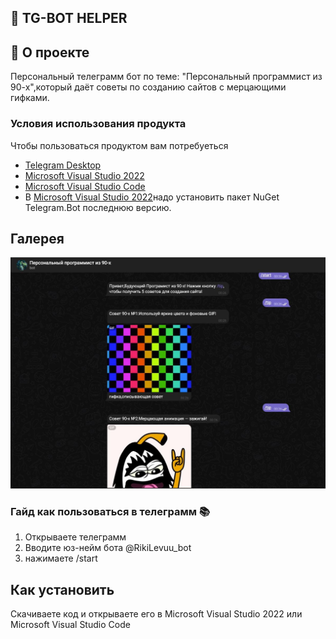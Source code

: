 ## 📖 TG-BOT HELPER

## 🚀 О проекте

Персональный телеграмм бот по теме: "Персональный программист из 90-х",который даёт советы по созданию сайтов с мерцающими гифками.

### Условия использования продукта 

Чтобы пользоваться продуктом вам потребуеться 
- [Telegram Desktop](https://desktop.telegram.org/?setln=ru)
- [Microsoft Visual Studio 2022](https://visualstudio.microsoft.com/vs/)
- [Microsoft Visual Studio Code](https://code.visualstudio.com/)
- В [Microsoft Visual Studio 2022](https://visualstudio.microsoft.com/vs/)надо установить пакет NuGet Telegram.Bot последнюю версию.

## Галерея

![Л](https://github.com/Virus903/Tg-Bot-Helper/blob/master/Tg%20Bot.JPG)

### Гайд как пользоваться в телеграмм 📚

1. Открываете телеграмм
2. Вводите юз-нейм бота @RikiLevuu_bot
3. нажимаете /start

## Как установить

Скачиваете код и открываете его в Microsoft Visual Studio 2022 или Microsoft Visual Studio Code
